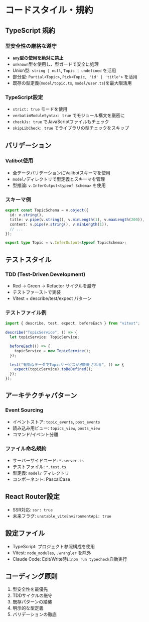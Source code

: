# コードスタイル・規約

## TypeScript 規約

### 型安全性の厳格な遵守
- **`any`型の使用を絶対に禁止**
- `unknown`型を使用し、型ガードで安全に処理
- Union型: `string | null`, `Topic | undefined` を活用
- 部分型: `Partial<Topic>`, `Pick<Topic, 'id' | 'title'>` を活用
- 既存の型定義(`model/topic.ts`, `model/user.ts`)を最大限活用

### TypeScript設定
- `strict: true` モードを使用
- `verbatimModuleSyntax: true` でモジュール構文を厳密に
- `checkJs: true` でJavaScriptファイルもチェック
- `skipLibCheck: true` でライブラリの型チェックをスキップ

## バリデーション

### Valibot使用
- 全データバリデーションにValibotスキーマを使用
- `model/`ディレクトリで型定義とスキーマを管理
- 型推論: `v.InferOutput<typeof Schema>` を使用

### スキーマ例
```typescript
export const TopicSchema = v.object({
  id: v.string(),
  title: v.pipe(v.string(), v.minLength(1), v.maxLength(200)),
  content: v.pipe(v.string(), v.minLength(1)),
  // ...
});

export type Topic = v.InferOutput<typeof TopicSchema>;
```

## テストスタイル

### TDD (Test-Driven Development)
- Red → Green → Refactor サイクルを厳守
- テストファーストで実装
- Vitest + describe/test/expect パターン

### テストファイル例
```typescript
import { describe, test, expect, beforeEach } from "vitest";

describe("TopicService", () => {
  let topicService: TopicService;

  beforeEach(() => {
    topicService = new TopicService();
  });

  test("有効なデータでTopicサービスが初期化される", () => {
    expect(topicService).toBeDefined();
  });
});
```

## アーキテクチャパターン

### Event Sourcing
- イベントストア: `topic_events`, `post_events`
- 読み込み用ビュー: `topics_view`, `posts_view`
- コマンド/イベント分離

### ファイル命名規約
- サーバーサイドコード: `*.server.ts`
- テストファイル: `*.test.ts`
- 型定義: `model/` ディレクトリ
- コンポーネント: PascalCase

## React Router設定
- SSR対応: `ssr: true`
- 未来フラグ: `unstable_viteEnvironmentApi: true`

## 設定ファイル
- TypeScript: プロジェクト参照構成を使用
- Vitest: `node_modules`, `.wrangler` を除外
- Claude Code: Edit/Write時に`npm run typecheck`自動実行

## コーディング原則
1. 型安全性を最優先
2. TDDサイクルの厳守  
3. 既存パターンの踏襲
4. 明示的な型定義
5. バリデーションの徹底